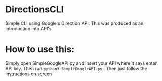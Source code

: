 # DirectionsCLI
Simple CLI using Google's Direction API. This was produced as an introduction into API's

# How to use this:
Simply open SimpleGoogleAPI.py and insert your API where it says enter API key. Then run `python3 SimpleGoogleAPI.py` .
Then just follow the instructions on screen
